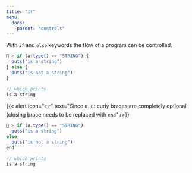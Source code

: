 ```yaml
---
title: "If"
menu:
  docs:
    parent: "controls"
---
```

With `if` and `else` keywords the flow of a program can be controlled.

```js
🚀 > if (a.type() == "STRING") {
  puts("is a string")
} else {
  puts("is not a string")
}

// which prints
is a string
```

{{< alert icon="👉" text="Since `0.13` curly braces are completely optional (closing brace needs to be replaced with `end`" />}}

```js
🚀 > if (a.type() == "STRING")
  puts("is a string")
else
  puts("is not a string")
end

// which prints
is a string
```